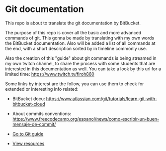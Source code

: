 # Git documentation

This repo is about to translate the git documentation by BitBucket.

The purpose of this repo is cover all the basic and more advanced commands of git.
This gonna be made by translating with my own words the BitBucket documentation.
Also will be added a list of all commands at the end, with a short description sorted by in timeline commonly use.

Also the creation of this "guide" about git commands is being streamed in my own twitch channel, to share the process with some students that are interested in this documentation as well.
You can take a look by this url for a limited time:
https://www.twitch.tv/firoh860


Some links by interest are the follow, you can use them to check for extended or interesting info related:

- BitBucket docu:
https://www.atlassian.com/git/tutorials/learn-git-with-bitbucket-cloud

- About commits conventions:
https://www.freecodecamp.org/espanol/news/como-escribir-un-buen-mensaje-de-commit/

- [Go to Git guide](Git.md)  

- [View resources](resources.md)
